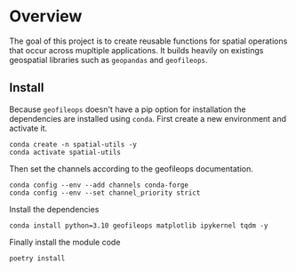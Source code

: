 # Overview
The goal of this project is to create reusable functions for spatial operations that occur across mupltiple applications. It builds heavily on existings geospatial libraries such as `geopandas` and `geofileops`.

## Install
Because `geofileops` doesn't have a pip option for installation the dependencies are installed using `conda`. First create a new environment and activate it.
```
conda create -n spatial-utils -y
conda activate spatial-utils
```
Then set the channels according to the geofileops documentation.
```
conda config --env --add channels conda-forge
conda config --env --set channel_priority strict
```
Install the dependencies
```
conda install python=3.10 geofileops matplotlib ipykernel tqdm -y
```
Finally install the module code
```
poetry install
```